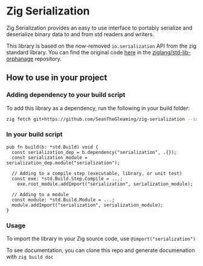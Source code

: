 # Zig Serialization
Zig Serialization provides an easy to use interface to portably serialize and deserialize binary data to and from std readers and writers.

This library is based on the now-removed `io.serialization` API from the zig standard library. You can find the original code [here](https://github.com/ziglang/std-lib-orphanage/blob/master/std/serialization.zig) in the [ziglang/std-lib-orphanage](https://github.com/ziglang/std-lib-orphanage) repository.
## How to use in your project
### Adding dependency to your build script
To add this library as a dependency, run the following in your build folder:
```sh
zig fetch git+https://github.com/SeanTheGleaming/zig-serialization --save=serialization
```
### In your build script
```zig
pub fn build(b: *std.Build) void {
  const serialization_dep = b.dependency("serialization", .{});
  const serialization_module = serialization_dep.module("serialization");
  
  // Adding to a compile step (executable, library, or unit test)
  const exe: *std.Build.Step.Compile = ...;
	exe.root_module.addImport("serialization", serialization_module);
  
  // Adding to a module
  const module: *std.Build.Module = ...;
  module.addImport("serialization", serialization_module);
}
```
### Usage
To import the library in your Zig source code, use `@import("serialization")`

To see documentation, you can clone this repo and generate documenation with `zig build doc`
